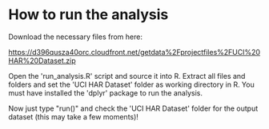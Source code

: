 # How to run the analysis

Download the necessary files from here:

https://d396qusza40orc.cloudfront.net/getdata%2Fprojectfiles%2FUCI%20HAR%20Dataset.zip

Open the 'run_analysis.R' script and source it into R. Extract all files and folders and set the 'UCI HAR Dataset' folder as working directory in R. You must have installed the 'dplyr' package to run the analysis.

Now just type "run()" and check the 'UCI HAR Dataset' folder for the output dataset (this may take a few moments)!
